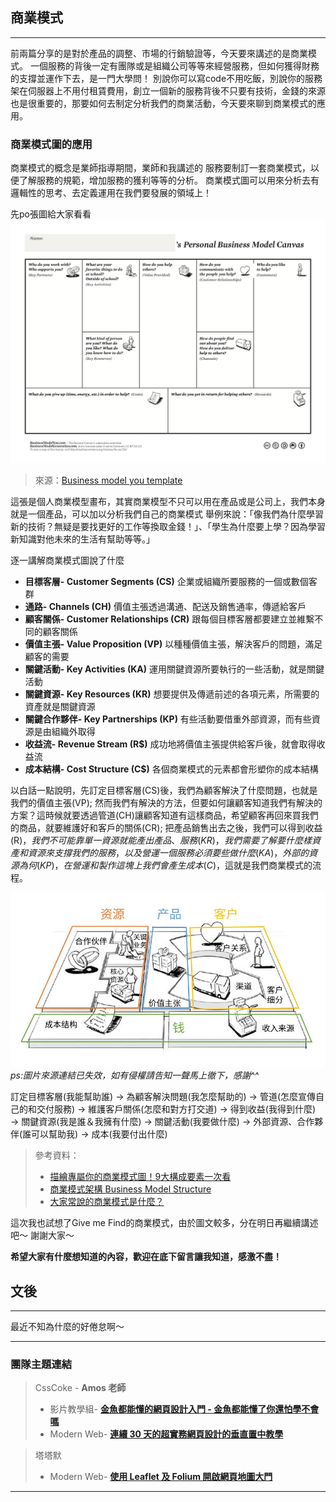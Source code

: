 ## 商業模式
---

前兩篇分享的是對於產品的調整、市場的行銷驗證等，今天要來講述的是商業模式。
一個服務的背後一定有團隊或是組織公司等等來經營服務，但如何獲得財務的支撐並運作下去，是一門大學問！
別說你可以寫code不用吃飯，別說你的服務架在伺服器上不用付租賃費用，創立一個新的服務背後不只要有技術，金錢的來源也是很重要的，那要如何去制定分析我們的商業活動，今天要來聊到商業模式的應用。

### 商業模式圖的應用

商業模式的概念是業師指導期間，業師和我講述的
服務要制訂一套商業模式，以便了解服務的規範，增加服務的獲利等等的分析。
商業模式圖可以用來分析去有邏輯性的思考、去定義運用在我們要發展的領域上！

先po張圖給大家看看
![img](https://github.com/tinatyc/King-Ironman-30Day-Challenge/blob/master/2018/article/img/day23_1.png?raw=true)
> 來源：[Business model you template](https://www.slideshare.net/GhaniKolli/business-model-you-template-version-franaise)

這張是個人商業模型畫布，其實商業模型不只可以用在產品或是公司上，我們本身就是一個產品，可以加以分析我們自己的商業模式
舉例來說：「像我們為什麼學習新的技術？無疑是要找更好的工作等換取金錢！」、「學生為什麼要上學？因為學習新知識對他未來的生活有幫助等等。」

逐一講解商業模式圖說了什麼

- **目標客層- Customer Segments (CS)**
企業或組織所要服務的一個或數個客群
- **通路- Channels (CH)**
價值主張透過溝通、配送及銷售通率，傳遞給客戶
- **顧客關係- Customer Relationships (CR)**
跟每個目標客層都要建立並維繫不同的顧客關係
- **價值主張- Value Proposition (VP)**
以種種價值主張，解決客戶的問題，滿足顧客的需要
- **關鍵活動- Key Activities (KA)**
運用關鍵資源所要執行的一些活動，就是關鍵活動
- **關鍵資源- Key Resources (KR)**
想要提供及傳遞前述的各項元素，所需要的資產就是關鍵資源
- **關鍵合作夥伴- Key Partnerships (KP)**
有些活動要借重外部資源，而有些資源是由組織外取得
- **收益流- Revenue Stream (R$)**
成功地將價值主張提供給客戶後，就會取得收益流
- **成本結構- Cost Structure (C$)**
各個商業模式的元素都會形塑你的成本結構

以白話一點說明，先訂定目標客層(CS)後，我們為顧客解決了什麼問題，也就是我們的價值主張(VP);
然而我們有解決的方法，但要如何讓顧客知道我們有解決的方案？這時候就要透過管道(CH)讓顧客知道有這樣商品，希望顧客再回來買我們的商品，就要維護好和客戶的關係(CR);
把產品銷售出去之後，我們可以得到收益(R$)，我們不可能靠單一資源就能產出產品、服務(KR)，我們需要了解要什麼樣資產和資源來支撐我們的服務，以及營運一個服務必須要些做什麼(KA)，外部的資源為何(KP)，在營運和製作這塊上我們會產生成本(C$)，這就是我們商業模式的流程。

![img](https://github.com/tinatyc/King-Ironman-30Day-Challenge/blob/master/2018/article/img/day23_2.jpg?raw=true)
_ps:圖片來源連結已失效，如有侵權請告知一聲馬上徹下，感謝^^_

訂定目標客層(我能幫助誰) → 為顧客解決問題(我怎麼幫助的) → 管道(怎麼宣傳自己的和交付服務) → 維護客戶關係(怎麼和對方打交道) → 得到收益(我得到什麼) → 關鍵資源(我是誰＆我擁有什麼) → 關鍵活動(我要做什麼) → 外部資源、合作夥伴(誰可以幫助我) → 成本(我要付出什麼)

> 參考資料：
> - [描繪專屬你的商業模式圖！9大構成要素一次看](https://www.bnext.com.tw/article/46023/business-model-you)
> - [商業模式架構 Business Model Structure](https://know-why.com.tw/%E5%95%86%E6%A5%AD%E6%A8%A1%E5%BC%8F/)
> - [大家常說的商業模式是什麼？](https://www.stockfeel.com.tw/%E5%A4%A7%E5%AE%B6%E5%B8%B8%E8%AA%AA%E7%9A%84%E5%95%86%E6%A5%AD%E6%A8%A1%E5%BC%8F%E6%98%AF%E4%BB%80%E9%BA%BC%EF%BC%9F/)
    
這次我也試想了Give me Find的商業模式，由於圖文較多，分在明日再繼續講述吧～
謝謝大家～

**希望大家有什麼想知道的內容，歡迎在底下留言讓我知道，感激不盡！**
    
    
## 文後

---

最近不知為什麼的好倦怠啊～

---

### 團隊主題連結

> CssCoke - **Amos 老師**
>
> - 影片教學組- **[金魚都能懂的網頁設計入門 - 金魚都能懂了你還怕學不會嗎](https://ithelp.ithome.com.tw/users/20112550/ironman/2072)**
> - Modern Web- **[連續 30 天的超實務網頁設計的垂直置中教學](https://ithelp.ithome.com.tw/users/20112550/ironman/2092)**

> 塔塔默
>
> - Modern Web- **[使用 Leaflet 及 Folium 開啟網頁地圖大門](https://ithelp.ithome.com.tw/users/20112552/ironman/2074)**

---
